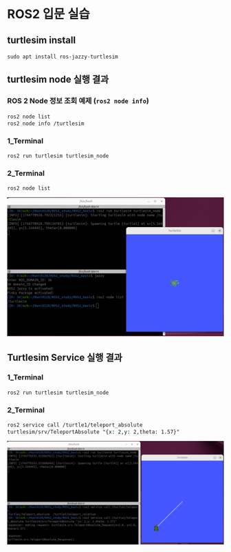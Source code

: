 # ROS2 입문 실습

## turtlesim install
```
sudo apt install ros-jazzy-turtlesim
```

## turtlesim node 실행 결과

### ROS 2 Node 정보 조회 예제 (`ros2 node info`)
```
ros2 node list
ros2 node info /turtlesim
```

### 1_Terminal
```
ros2 run turtlesim turtlesim_node
```

### 2_Terminal
```
ros2 node list
```

![Turtlesim node 실행 예시](images/run_turtle_and_node_list.png)

## Turtlesim Service 실행 결과

### 1_Terminal
```
ros2 run turtlesim turtlesim_node
```
### 2_Terminal
```
ros2 service call /turtle1/teleport_absolute turtlesim/srv/TeleportAbsolute "{x: 2,y: 2,theta: 1.57}"
```
![Turtlesim service 실행 예시](images/ros2_service.png)



